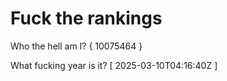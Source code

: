 # Fuck the rankings

Who the hell am I?
{ 10075464 }

What fucking year is it?
[ 2025-03-10T04:16:40Z ]
